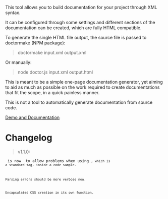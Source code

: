 This tool allows you to build documentation for your project through XML syntax. 

It can be configured through some settings and different sections of the documentation can be created, which are fully HTML compatible.

To generate the single HTML file output, the source file is passed to doctormake (NPM package):

>doctormake input.xml output.xml

Or manually:

>node doctor.js input.xml output.html

This is meant to be a simple one-page documentation generator, yet aiming to aid as much as possible on the work required to create documentations that fit the scope, in a quick painless manner.

This is not a tool to automatically generate documentation from source code.

[Demo and Documentation](https://madprops.github.io/Doctor/)

# Changelog

>v1.1.0: 

<code> is now <xcodex> to allow problems when using <code>, which is a standard tag, inside a code sample.

Parsing errors should be more verbose now.

Encapsulated CSS creation in its own function.